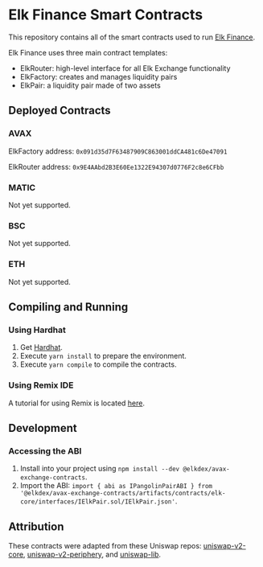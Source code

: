 # Elk Finance Smart Contracts

This repository contains all of the smart contracts used to run [Elk Finance](https://elk.finance).

Elk Finance uses three main contract templates:
* ElkRouter: high-level interface for all Elk Exchange functionality
* ElkFactory: creates and manages liquidity pairs
* ElkPair: a liquidity pair made of two assets

## Deployed Contracts

### AVAX

ElkFactory address: `0x091d35d7F63487909C863001ddCA481c6De47091`

ElkRouter address: `0x9E4AAbd2B3E60Ee1322E94307d0776F2c8e6CFbb`

### MATIC

Not yet supported.

### BSC

Not yet supported.

### ETH

Not yet supported.

## Compiling and Running

### Using Hardhat

1. Get [Hardhat](https://hardhat.org/).
2. Execute `yarn install` to prepare the environment.
3. Execute `yarn compile` to compile the contracts.

### Using Remix IDE

A tutorial for using Remix is located [here](https://docs.avax.network/build/tutorials/platform/deploy-a-smart-contract-on-avalanche-using-remix-and-metamask).

## Development

### Accessing the ABI

1. Install into your project using `npm install --dev @elkdex/avax-exchange-contracts`. 
2. Import the ABI: `import { abi as IPangolinPairABI } from '@elkdex/avax-exchange-contracts/artifacts/contracts/elk-core/interfaces/IElkPair.sol/IElkPair.json'`.

## Attribution

These contracts were adapted from these Uniswap repos: [uniswap-v2-core](https://github.com/Uniswap/uniswap-v2-core), [uniswap-v2-periphery](https://github.com/Uniswap/uniswap-v2-core), and [uniswap-lib](https://github.com/Uniswap/uniswap-lib).
